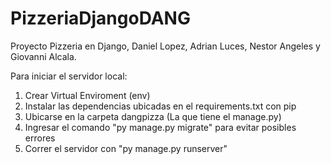 # PizzeriaDjangoDANG

Proyecto Pizzeria en Django, Daniel Lopez, Adrian Luces, Nestor Angeles y Giovanni Alcala.

Para iniciar el servidor local:

1.  Crear Virtual Enviroment (env)
2.  Instalar las dependencias ubicadas en el requirements.txt con pip
3.  Ubicarse en la carpeta dangpizza (La que tiene el manage.py)
4.  Ingresar el comando "py manage.py migrate" para evitar posibles errores
5.  Correr el servidor con "py manage.py runserver"
